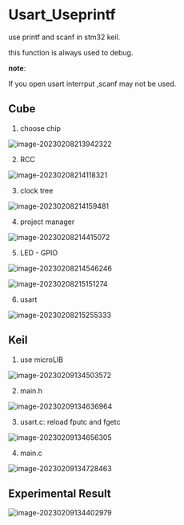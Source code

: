 # Usart_Useprintf



use printf and scanf in stm32 keil.

this function is always used to debug.



**note**: 

If you open usart interrput ,scanf may not be used.



## Cube

1. choose chip

![image-20230208213942322](D:\BaiduSyncdisk\output\STM-Basic-Project\f103c8t6\usart\usart_useprintf\pic\cube_1.png)





2. RCC

![image-20230208214118321](D:\BaiduSyncdisk\output\STM-Basic-Project\f103c8t6\usart\usart_useprintf\pic\cube_2.png)



3. clock tree

![image-20230208214159481](D:\BaiduSyncdisk\output\STM-Basic-Project\f103c8t6\usart\usart_useprintf\pic\cube_3.pmg)



4. project manager

![image-20230208214415072](D:\BaiduSyncdisk\output\STM-Basic-Project\f103c8t6\usart\usart_useprintf\pic\cube_4.png)





5. LED - GPIO

![image-20230208214546246](D:\BaiduSyncdisk\output\STM-Basic-Project\f103c8t6\usart\usart_useprintf\pic\cube_5.png)

![image-20230208215151274](D:\BaiduSyncdisk\output\STM-Basic-Project\f103c8t6\usart\usart_useprintf\pic\cube_6.png)



6. usart

![image-20230208215255333](D:\BaiduSyncdisk\output\STM-Basic-Project\f103c8t6\usart\usart_useprintf\pic\cube_7.png)











## Keil



1. use microLIB

![image-20230209134503572](D:\BaiduSyncdisk\output\STM-Basic-Project\f103c8t6\usart\usart_useprintf\pic\keil.png)

2. main.h 

![image-20230209134636964](D:\BaiduSyncdisk\output\STM-Basic-Project\f103c8t6\usart\usart_useprintf\pic\keil1.png)



3. usart.c:  reload fputc and fgetc

![image-20230209134656305](D:\BaiduSyncdisk\output\STM-Basic-Project\f103c8t6\usart\usart_useprintf\pic\keil2.png)



4. main.c

![image-20230209134728463](D:\BaiduSyncdisk\output\STM-Basic-Project\f103c8t6\usart\usart_useprintf\pic\keil3.png)







## Experimental Result



![image-20230209134402979](D:\BaiduSyncdisk\output\STM-Basic-Project\f103c8t6\usart\usart_useprintf\pic\result.png)





